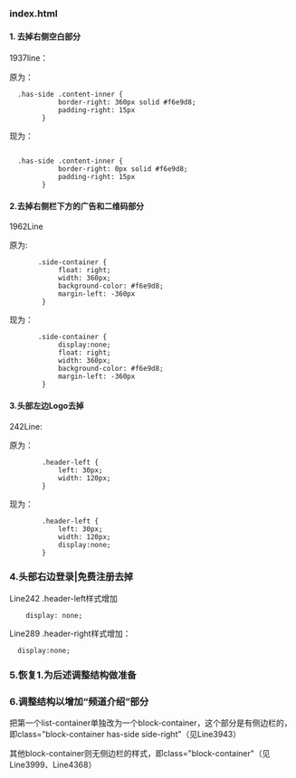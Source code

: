 ### index.html
#### 1. 去掉右侧空白部分

1937line：

原为：
```
  .has-side .content-inner {
            border-right: 360px solid #f6e9d8;
            padding-right: 15px
        }
```

现为：

```

  .has-side .content-inner {
            border-right: 0px solid #f6e9d8;
            padding-right: 15px
        }
```

#### 2.去掉右侧栏下方的广告和二维码部分

1962Line

原为:

```
       .side-container {
            float: right;
            width: 360px;
            background-color: #f6e9d8;
            margin-left: -360px
        }

```

现为：

```
       .side-container {
            display:none;
            float: right;
            width: 360px;
            background-color: #f6e9d8;
            margin-left: -360px
        }
```

#### 3.头部左边Logo去掉
242Line:


原为：
```
        .header-left {
            left: 30px;
            width: 120px;
        }
```

现为：
```
        .header-left {
            left: 30px;
            width: 120px;
            display:none;
        }
```

### 4.头部右边登录|免费注册去掉
Line242 .header-left样式增加

```
    display: none;
```

Line289 .header-right样式增加：

```
  display:none;
```

### 5.恢复1.为后述调整结构做准备

### 6.调整结构以增加“频道介绍”部分
把第一个list-container单独改为一个block-container，这个部分是有侧边栏的，即class="block-container has-side side-right"（见Line3943）

其他block-container则无侧边栏的样式，即class="block-container"（见Line3999、Line4368）
